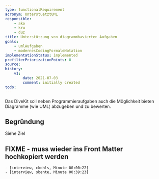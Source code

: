 ```yaml
---
type: functionalRequirement
acronym: UnterstuetztUML
responsible: 
    - ako
    - kru
    - duz
title: Unterstützung von diagrammbasierten Aufgaben
goals: 
    - umlAufgaben
    - modernesCodingFormaleNotation
implementationStatus: implemented
prefilterPriorizationPoints: 0
source:
history:
    v1:
        date: 2021-07-03
        comment: initially created
todo: 
---
```


Das DiveKit soll neben Programmieraufgaben auch die Möglichkeit bieten Diagramme (wie UML) abzugeben und zu bewerten.

## Begründung

Siehe Ziel

## FIXME - muss wieder ins Front Matter hochkopiert werden
    - [interview, ckohls, Minute 00:00:22]
    - [interview, sbente, Minute 00:39:23]
